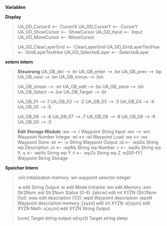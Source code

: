 **Variablen**

**Display**
> UA_GD_CursorX              <--     :CursorX
> UA_GD_CursorY              <--     :CursorY
> UA_GD_ShowCursor           <--     :ShowCursor
> UA_GD_Input                <--     :Input
> UA_GD_MoveCursor           <--     :MoveCursor

> UA_GD_ClearLayerGrid       <--     :ClearLayerGrid
> UA_GD_GridLayerTextHue     <--     :GridLayerTextHue
> UA_GD_SelectedLayer        <--     :SelectedLayer

**extern**                          **intern**
> **Steuerung**
> UA_GB_del                  -->     :br
> UA_GB_enter                -->     :be
> UA_GB_prev                 -->     :bp
> UA_GB_next                 -->     :bn
> UA_GB_minus                -->     :bm

> UA_GB_strean               -->     :str
> UA_GB_edit                 -->     :bs
> UA_GB_store                -->     :bh
> UA_GB_Select               -->     :bw
> UA_GB_Target               -->     :bt

> UA_GB_01                   -->     :1 
> UA_GB_02                   -->     :2 
> UA_GB_03                   -->     :3 
> UA_GB_04                   -->     :4 
> UA_GB_05                   -->     :5 

> UA_GB_06                   -->     :6 
> UA_GB_07                   -->     :7 
> UA_GB_08                   -->     :8 
> UA_GB_09                   -->     :9 
> UA_GB_00                   -->     :0 

> **Edit**                          **Storage Module**
> :wo                        -->     :i        Waypoint String Input
> :wn                        -->     :wn       Waypoint Number Integer
> :wl                        <->     :wl       Waypoint Load
> :ws                        <->     :ws       Waypoint Store
> :wi                        <--     :o        String Waypoint Output
> :id                        <--     :wpDs     String wp Description
> :in                        <--     :wpNs     String wp Number
> :r                         <--     :wpXs     String wp X
> :s                         <--     :wpYs     String wp Y
> :t                         <--     :wpZs     String wp Z
>                                    :w[00-FF] Waypoint String Storage

**Speicher Intern**
> :init         initialization memory
> :wn           waypoint selector integer

> :e            edit String Output
> :ei           edit Mode Initialize
> :em           edit Memory
> :esn          Str2Num
> :est          Str2Num Status (0-4)
> :[abcw]       edit int XYZN (Str2Num Out)
> :ewp          edit description (1/2)
> :wpd          Waypoint description
> :wpxN         Waypoint description memory
> :[xyzn]       edit int XYZN
> :e[xyzn]      edit XYZN Math
> :s[xyzn]      edit XYZN String Output

> [uvw]         Target string output
> w[xyz]t       Target string sleep
